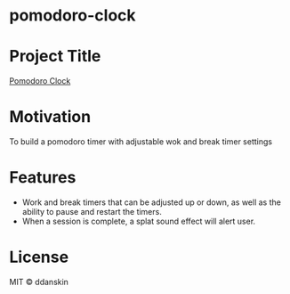 # pomodoro-clock

# Project Title
[Pomodoro Clock](https://ddanskin.github.io/pomodoro-clock/)

# Motivation
To build a pomodoro timer with adjustable wok and break timer settings

# Features
* Work and break timers that can be adjusted up or down, as well as the ability to pause and restart the timers.
* When a session is complete, a splat sound effect will alert user.

# License
MIT &copy; ddanskin
